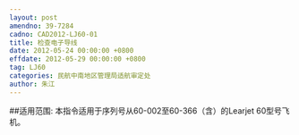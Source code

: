 ```yaml
---
layout: post
amendno: 39-7284
cadno: CAD2012-LJ60-01
title: 检查电子导线
date: 2012-05-24 00:00:00 +0800
effdate: 2012-05-29 00:00:00 +0800
tag: LJ60
categories: 民航中南地区管理局适航审定处
author: 朱江
---
```


##适用范围:
本指令适用于序列号从60-002至60-366（含）的Learjet 60型号飞机。

